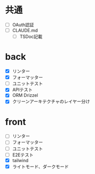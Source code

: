 # 共通
- [ ] OAuth認証
- [ ] CLAUDE.md
  - [ ] TSDoc記載

# back
- [x] リンター
- [x] フォーマッター
- [ ] ユニットテスト
- [x] APIテスト
- [x] ORM Drizzel
- [x] クリーンアーキテクチャのレイヤー分け

# front
- [ ] リンター
- [ ] フォーマッター
- [ ] ユニットテスト
- [ ] E2Eテスト
- [x] tailwind
- [x] ライトモード、ダークモード
